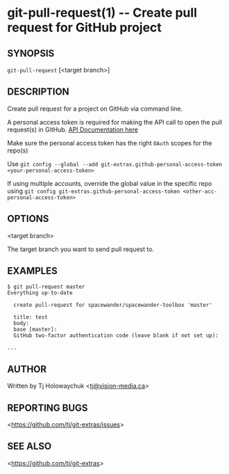 git-pull-request(1) -- Create pull request for GitHub project
================================

## SYNOPSIS

`git-pull-request` [&lt;target branch&gt;]

## DESCRIPTION

Create pull request for a project on GitHub via command line.

A personal access token is required for making the API call to open the pull request(s) in GitHub. [API Documentation here](https://docs.github.com/en/rest/reference/pulls#create-a-pull-request)

Make sure the personal access token has the right `OAuth` scopes for the repo(s)

Use `git config --global --add git-extras.github-personal-access-token <your-personal-access-token>`

If using multiple accounts, override the global value in the specific repo using `git config git-extras.github-personal-access-token <other-acc-personal-access-token>`

## OPTIONS

&lt;target branch&gt;

The target branch you want to send pull request to.

## EXAMPLES

```
$ git pull-request master
Everything up-to-date

  create pull-request for spacewander/spacewander-toolbox 'master'

  title: test
  body:  
  base [master]: 
  GitHub two-factor authentication code (leave blank if not set up): 

...
```

## AUTHOR

Written by Tj Holowaychuk &lt;<tj@vision-media.ca>&gt;

## REPORTING BUGS

&lt;<https://github.com/tj/git-extras/issues>&gt;

## SEE ALSO

&lt;<https://github.com/tj/git-extras>&gt;
